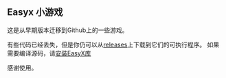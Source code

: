 ## Easyx 小游戏
这是从早期版本迁移到Github上的一些游戏。

有些代码已经丢失，但是你仍可以从[releases](https://github.com/LLyronx/Easyx-Games/releases)上下载到它们的可执行程序。
如果需要编译源码，请[安装EasyX库](https://easyx.cn/)

感谢使用。
